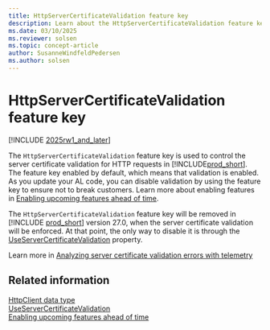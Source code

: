 ```yaml
---
title: HttpServerCertificateValidation feature key
description: Learn about the HttpServerCertificateValidation feature key.
ms.date: 03/10/2025
ms.reviewer: solsen
ms.topic: concept-article
author: SusanneWindfeldPedersen
ms.author: solsen
---
```


# HttpServerCertificateValidation feature key

[!INCLUDE [2025rw1_and_later](includes/2025rw1_and_later.md)]

The `HttpServerCertificateValidation` feature key is used to control the server certificate validation for HTTP requests in [!INCLUDE[prod_short](includes/prod_short.md)]. The feature key enabled by default, which means that validation is enabled. As you update your AL code, you can disable validation by using the feature key to ensure not to break customers. Learn more about enabling features in [Enabling upcoming features ahead of time](/dynamics365/business-central/dev-itpro/administration/feature-management).

The `HttpServerCertificateValidation` feature key will be removed in [!INCLUDE [prod_short](includes/prod_short.md)] version 27.0, when the server certificate validation will be enforced. At that point, the only way to disable it is through the [UseServerCertificateValidation](properties/devenv-useservercertificatevalidation-property.md) property.

Learn more in [Analyzing server certificate validation errors with telemetry](../administration/telemetry-webservices-outgoing-certificate-validation-errors.md)

## Related information

[HttpClient data type](methods-auto/httpclient/httpclient-data-type.md)  
[UseServerCertificateValidation](properties/devenv-useservercertificatevalidation-property.md)  
[Enabling upcoming features ahead of time](/dynamics365/business-central/dev-itpro/administration/feature-management)  
